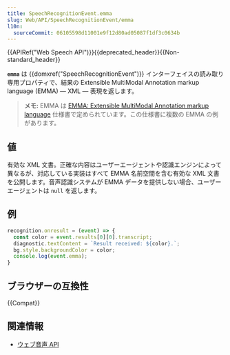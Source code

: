 ```yaml
---
title: SpeechRecognitionEvent.emma
slug: Web/API/SpeechRecognitionEvent/emma
l10n:
  sourceCommit: 06105598d11001e9f12d80ad05087f1df3c0634b
---
```


{{APIRef("Web Speech API")}}{{deprecated_header}}{{Non-standard_header}}

**`emma`** は {{domxref("SpeechRecognitionEvent")}} インターフェイスの読み取り専用プロパティで、結果の Extensible MultiModal Annotation markup language (EMMA) — XML — 表現を返します。

> **メモ:** EMMA は [EMMA: Extensible MultiModal Annotation markup language](https://www.w3.org/TR/emma/) 仕様書で定められています。この仕様書に複数の EMMA の例があります。

## 値

有効な XML 文書。正確な内容はユーザーエージェントや認識エンジンによって異なるが、対応している実装はすべて EMMA 名前空間を含む有効な XML 文書を公開します。音声認識システムが EMMA データを提供しない場合、ユーザーエージェントは `null` を返します。

## 例

```js
recognition.onresult = (event) => {
  const color = event.results[0][0].transcript;
  diagnostic.textContent = `Result received: ${color}.`;
  bg.style.backgroundColor = color;
  console.log(event.emma);
}
```

## ブラウザーの互換性

{{Compat}}

## 関連情報

- [ウェブ音声 API](/ja/docs/Web/API/Web_Speech_API)
